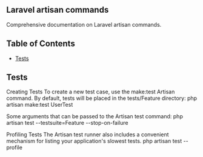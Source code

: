 ## Laravel artisan commands
Comprehensive documentation on Laravel artisan commands.

## Table of Contents
- [Tests](#tests)

## Tests
Creating Tests
To create a new test case, use the make:test Artisan command. By default, tests will be placed in the tests/Feature directory:
php artisan make:test UserTest

Some arguments that can be passed to the Artisan test command:
php artisan test --testsuite=Feature --stop-on-failure

Profiling Tests
The Artisan test runner also includes a convenient mechanism for listing your application's slowest tests.
php artisan test --profile

